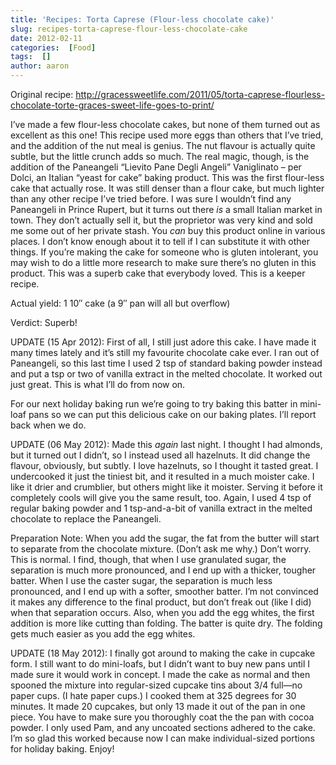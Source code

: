 ```yaml
---
title: 'Recipes: Torta Caprese (Flour-less chocolate cake)'
slug: recipes-torta-caprese-flour-less-chocolate-cake
date: 2012-02-11
categories:  [Food]
tags:  []
author: aaron
---
```


Original recipe: <http://gracessweetlife.com/2011/05/torta-caprese-flourless-chocolate-torte-graces-sweet-life-goes-to-print/>

I’ve made a few flour-less chocolate cakes, but none of them turned out as excellent as this one! This recipe used more eggs than others that I’ve tried, and the addition of the nut meal is genius. The nut flavour is actually quite subtle, but the little crunch adds so much. The real magic, though, is the addition of the Paneangeli “Lievito Pane Degli Angeli” Vaniglinato – per Dolci, an Italian “yeast for cake” baking product. This was the first flour-less cake that actually rose. It was still denser than a flour cake, but much lighter than any other recipe I’ve tried before. I was sure I wouldn’t find any Paneangeli in Prince Rupert, but it turns out there *is* a small Italian market in town. They don’t actually sell it, but the proprietor was very kind and sold me some out of her private stash. You *can* buy this product online in various places. I don’t know enough about it to tell if I can substitute it with other things. If you’re making the cake for someone who is gluten intolerant, you may wish to do a little more research to make sure there’s no gluten in this product. This was a superb cake that everybody loved. This is a keeper recipe.

Actual yield: 1 10&Prime; cake (a 9&Prime; pan will all but overflow)

Verdict: Superb!

UPDATE (15 Apr 2012): First of all, I still just adore this cake. I have made it many times lately and it’s still my favourite chocolate cake ever. I ran out of Paneangeli, so this last time I used 2 tsp of standard baking powder instead and put a tsp or two of vanilla extract in the melted chocolate. It worked out just great. This is what I’ll do from now on.

For our next holiday baking run we’re going to try baking this batter in mini-loaf pans so we can put this delicious cake on our baking plates. I’ll report back when we do.

UPDATE (06 May 2012): Made this *again* last night. I thought I had almonds, but it turned out I didn’t, so I instead used all hazelnuts. It did change the flavour, obviously, but subtly. I love hazelnuts, so I thought it tasted great. I undercooked it just the tiniest bit, and it resulted in a much moister cake. I like it drier and crumblier, but others might like it moister. Serving it before it completely cools will give you the same result, too. Again, I used 4 tsp of regular baking powder and 1 tsp-and-a-bit of vanilla extract in the melted chocolate to replace the Paneangeli.

Preparation Note: When you add the sugar, the fat from the butter will start to separate from the chocolate mixture. (Don’t ask me why.) Don’t worry. This is normal. I find, though, that when I use granulated sugar, the separation is much more pronounced, and I end up with a thicker, tougher batter. When I use the caster sugar, the separation is much less pronounced, and I end up with a softer, smoother batter. I’m not convinced it makes any difference to the final product, but don’t freak out (like I did) when that separation occurs. Also, when you add the egg whites, the first addition is more like cutting than folding. The batter is quite dry. The folding gets much easier as you add the egg whites.

UPDATE (18 May 2012): I finally got around to making the cake in cupcake form. I still want to do mini-loafs, but I didn’t want to buy new pans until I made sure it would work in concept. I made the cake as normal and then spooned the mixture into regular-sized cupcake tins about 3/4 full—no paper cups. (I hate paper cups.) I cooked them at 325 degrees for 30 minutes. It made 20 cupcakes, but only 13 made it out of the pan in one piece. You have to make sure you thoroughly coat the the pan with cocoa powder. I only used Pam, and any uncoated sections adhered to the cake. I’m so glad this worked because now I can make individual-sized portions for holiday baking. Enjoy!
